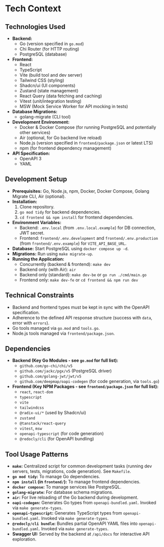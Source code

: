 # Tech Context

## Technologies Used

- **Backend:**
    - Go (version specified in `go.mod`)
    - Chi Router (for HTTP routing)
    - PostgreSQL (database)
- **Frontend:**
    - React
    - TypeScript
    - Vite (build tool and dev server)
    - Tailwind CSS (styling)
    - Shadcn/ui (UI components)
    - Zustand (state management)
    - React Query (data fetching and caching)
    - Vitest (unit/integration testing)
    - MSW (Mock Service Worker for API mocking in tests)
- **Database Migrations:**
    - golang-migrate (CLI tool)
- **Development Environment:**
    - Docker & Docker Compose (for running PostgreSQL and potentially other services)
    - Air (optional, for Go backend live reload)
    - Node.js (version specified in `frontend/package.json` or latest LTS)
    - npm (for frontend dependency management)
- **API Specification:**
    - OpenAPI 3
    - YAML

## Development Setup

- **Prerequisites:** Go, Node.js, npm, Docker, Docker Compose, Golang Migrate CLI, Air (optional).
- **Installation:**
    1. Clone repository.
    2. `go mod tidy` for backend dependencies.
    3. `cd frontend && npm install` for frontend dependencies.
- **Environment Variables:**
    - Backend: `.env.local` (from `.env.local.example`) for DB connection, JWT secret.
    - Frontend: `frontend/.env.development` and `frontend/.env.production` (from `frontend/.env.example`) for `VITE_API_BASE_URL`.
- **Database:** Start PostgreSQL using `docker compose up -d`.
- **Migrations:** Run using `make migrate-up`.
- **Running the Application:**
    - Concurrently (backend & frontend): `make dev`
    - Backend only (with Air): `air`
    - Backend only (standard): `make dev-be` or `go run ./cmd/main.go`
    - Frontend only: `make dev-fe` or `cd frontend && npm run dev`

## Technical Constraints

- Backend and frontend types must be kept in sync with the OpenAPI specification.
- Adherence to the defined API response structure (success with `data`, error with `errors`).
- Go tools managed via `go.mod` and `tools.go`.
- Node.js tools managed via `frontend/package.json`.

## Dependencies

- **Backend (Key Go Modules - see `go.mod` for full list):**
    - `github.com/go-chi/chi/v5`
    - `github.com/jackc/pgx/v5` (PostgreSQL driver)
    - `github.com/golang-jwt/jwt/v5`
    - `github.com/deepmap/oapi-codegen` (for code generation, via `tools.go`)
- **Frontend (Key NPM Packages - see `frontend/package.json` for full list):**
    - `react`, `react-dom`
    - `typescript`
    - `vite`
    - `tailwindcss`
    - `@radix-ui/*` (used by Shadcn/ui)
    - `zustand`
    - `@tanstack/react-query`
    - `vitest`, `msw`
    - `openapi-typescript` (for code generation)
    - `@redocly/cli` (for OpenAPI bundling)

## Tool Usage Patterns

- **`make`:** Centralized script for common development tasks (running dev servers, tests, migrations, code generation). See `Makefile`.
- **`go mod tidy`:** To manage Go dependencies.
- **`npm install` (in `frontend/`):** To manage frontend dependencies.
- **`docker compose`:** To manage services like PostgreSQL.
- **`golang-migrate`:** For database schema migrations.
- **`air`:** For live reloading of the Go backend during development.
- **`oapi-codegen`:** Generates Go types from `openapi-bundled.yaml`. Invoked via `make generate-types`.
- **`openapi-typescript`:** Generates TypeScript types from `openapi-bundled.yaml`. Invoked via `make generate-types`.
- **`@redocly/cli bundle`:** Bundles partial OpenAPI YAML files into `openapi-bundled.yaml`. Invoked via `make generate-types`.
- **Swagger UI:** Served by the backend at `/api/docs` for interactive API exploration.
